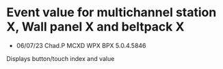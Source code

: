 # Event value for multichannel station X, Wall panel X and beltpack X

- 06/07/23 Chad.P MCXD WPX BPX 5.0.4.5846


Displays button/touch index and value
